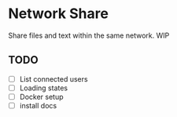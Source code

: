 # Network Share

Share files and text within the same network. WIP

## TODO

- [ ] List connected users
- [ ] Loading states
- [ ] Docker setup
- [ ] install docs
